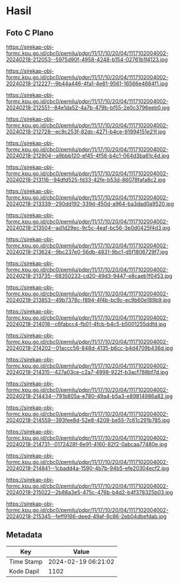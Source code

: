# Hasil

## Foto C Plano

https://sirekap-obj-formc.kpu.go.id/cbc0/pemilu/pdpr/11/17/10/20/04/1117102004002-20240218-212053--5975d90f-4958-4248-b154-02761b1f4123.jpg

https://sirekap-obj-formc.kpu.go.id/cbc0/pemilu/pdpr/11/17/10/20/04/1117102004002-20240218-212227--9b44a446-4fa1-4e81-9561-16566e4664f1.jpg

https://sirekap-obj-formc.kpu.go.id/cbc0/pemilu/pdpr/11/17/10/20/04/1117102004002-20240218-212551--84e1da52-4a7b-479b-bf55-2e0c3796eeb0.jpg

https://sirekap-obj-formc.kpu.go.id/cbc0/pemilu/pdpr/11/17/10/20/04/1117102004002-20240218-212728--ec9c253f-82dc-4271-b4ce-91994151e21f.jpg

https://sirekap-obj-formc.kpu.go.id/cbc0/pemilu/pdpr/11/17/10/20/04/1117102004002-20240218-212904--a9bbb120-ef45-4f56-b4c1-064d3ba61c4d.jpg

https://sirekap-obj-formc.kpu.go.id/cbc0/pemilu/pdpr/11/17/10/20/04/1117102004002-20240218-213116--94dfd525-fd33-42fe-b53d-86078fafa8c2.jpg

https://sirekap-obj-formc.kpu.go.id/cbc0/pemilu/pdpr/11/17/10/20/04/1117102004002-20240218-213339--290dd192-339d-450d-a964-ba3dad0a9520.jpg

https://sirekap-obj-formc.kpu.go.id/cbc0/pemilu/pdpr/11/17/10/20/04/1117102004002-20240218-213504--ad1d29ec-9c5c-4eaf-bc56-3e0d0425f4d3.jpg

https://sirekap-obj-formc.kpu.go.id/cbc0/pemilu/pdpr/11/17/10/20/04/1117102004002-20240218-213624--9bc237e0-56db-4831-9bc1-d5f1806729f7.jpg

https://sirekap-obj-formc.kpu.go.id/cbc0/pemilu/pdpr/11/17/10/20/04/1117102004002-20240218-213735--68350233-cd20-49d3-9447-e8caeb1f0453.jpg

https://sirekap-obj-formc.kpu.go.id/cbc0/pemilu/pdpr/11/17/10/20/04/1117102004002-20240218-213853--49b7378c-f894-4f4b-bc9c-ec9b60e189b9.jpg

https://sirekap-obj-formc.kpu.go.id/cbc0/pemilu/pdpr/11/17/10/20/04/1117102004002-20240218-214018--c6fabcc4-fb01-4fcb-b4c5-b5001255ddfd.jpg

https://sirekap-obj-formc.kpu.go.id/cbc0/pemilu/pdpr/11/17/10/20/04/1117102004002-20240218-214202--01accc56-848d-4135-b6cc-b4d4709b436d.jpg

https://sirekap-obj-formc.kpu.go.id/cbc0/pemilu/pdpr/11/17/10/20/04/1117102004002-20240218-214315--427a03ce-c2a7-4998-922f-b3acf788bf7d.jpg

https://sirekap-obj-formc.kpu.go.id/cbc0/pemilu/pdpr/11/17/10/20/04/1117102004002-20240218-214434--791b805a-e780-49a4-b5a3-e89814986a82.jpg

https://sirekap-obj-formc.kpu.go.id/cbc0/pemilu/pdpr/11/17/10/20/04/1117102004002-20240218-214559--393fee8d-52e8-4209-be55-7c61c291b785.jpg

https://sirekap-obj-formc.kpu.go.id/cbc0/pemilu/pdpr/11/17/10/20/04/1117102004002-20240218-214731--0172428f-6e91-4160-82f2-0abcaa77480e.jpg

https://sirekap-obj-formc.kpu.go.id/cbc0/pemilu/pdpr/11/17/10/20/04/1117102004002-20240218-214841--1cbadd4a-1590-4b7b-94b5-efe20304ecf2.jpg

https://sirekap-obj-formc.kpu.go.id/cbc0/pemilu/pdpr/11/17/10/20/04/1117102004002-20240218-215022--2b88a3e5-475c-476b-b4d2-b4f378325b03.jpg

https://sirekap-obj-formc.kpu.go.id/cbc0/pemilu/pdpr/11/17/10/20/04/1117102004002-20240218-215345--feff9166-deed-49af-9c86-2eb04dbefdab.jpg


## Metadata

| Key        | Value               |
| ---------- | ------------------- |
| Time Stamp | 2024-02-19 06:21:02 |
| Kode Dapil | 1102                |



